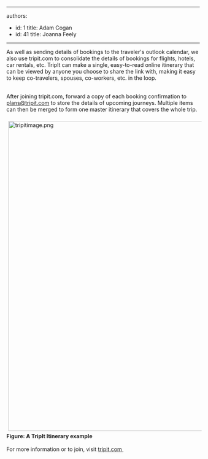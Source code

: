 

---
authors:
  - id: 1
    title: Adam Cogan
  - id: 41
    title: Joanna Feely
---




<span class='intro'> As well as sending details of bookings to the traveler's​​​ outlook calendar, we also use tripit.com to consolidate the details of bookings for flights, hotels, car rentals, etc. TripIt can make a single, easy-to-read online itinerary that can be viewed by anyone you choose to share the link with, making it easy to keep co-travelers, spouses, co-workers, etc. in the loop.<div><br>After joining tripit.com, forward a copy of each booking confirmation to plans@tripit.com to store the details of upcoming journeys. Multiple items can then be merged to form one master itinerary that covers the whole trip.</div><div><br></div><div><img src="/PublishingImages/tripitimage.png" alt="tripitimage.png" style="margin&#58;5px;width&#58;808px;" /><br></div><div><strong>Figure&#58; A TripIt Itinerary example</strong></div><div><br>For more information or to join, visit&#160;<a href="https&#58;//www.tripit.com/">tripit.com&#160;​​</a><br></div> </span>




